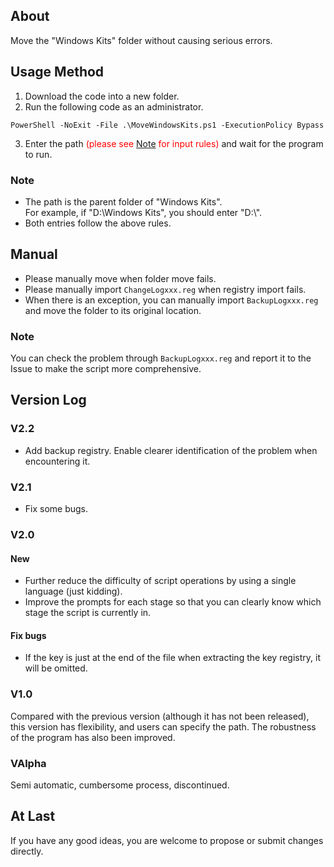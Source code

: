 ## About
Move the "Windows Kits" folder without causing serious errors.
## Usage Method
1. Download the code into a new folder.
2. Run the following code as an administrator.
```shell
PowerShell -NoExit -File .\MoveWindowsKits.ps1 -ExecutionPolicy Bypass
```
3. Enter the path <font color=red>(please see [Note](#note) for input rules)</font> and wait for the program to run.
### <span id='note'>Note</span>
* The path is the parent folder of "Windows Kits". <br>
For example, if "D:\\Windows Kits", you should enter "D:\\".<br>
* Both entries follow the above rules.
## Manual
* Please manually move when folder move fails.
* Please manually import `ChangeLogxxx.reg` when registry import fails.
* When there is an exception, you can manually import `BackupLogxxx.reg` and move the folder to its original location.
### Note
You can check the problem through `BackupLogxxx.reg` and report it to the Issue to make the script more comprehensive.
## Version Log
### V2.2
* Add backup registry. Enable clearer identification of the problem when encountering it.
### V2.1
* Fix some bugs.
### V2.0
#### New
* Further reduce the difficulty of script operations by using a single language (just kidding).
* Improve the prompts for each stage so that you can clearly know which stage the script is currently in.
#### Fix bugs
* If the key is just at the end of the file when extracting the key registry, it will be omitted.
### V1.0
Compared with the previous version (although it has not been released), this version has flexibility, and users can specify the path. The robustness of the program has also been improved.
### VAlpha
Semi automatic, cumbersome process, discontinued.
## At Last
If you have any good ideas, you are welcome to propose or submit changes directly.